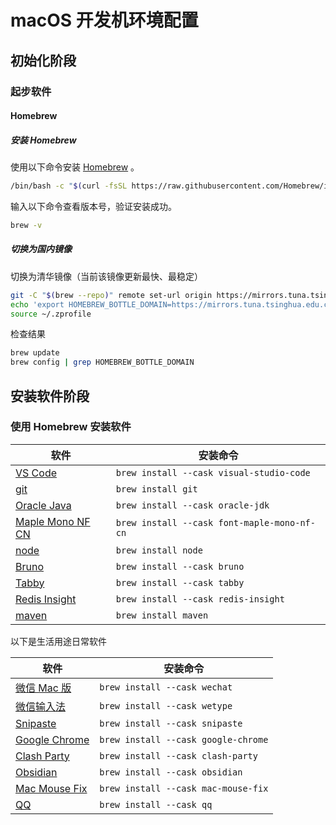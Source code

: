 # macOS 开发机环境配置

## 初始化阶段

### 起步软件

#### Homebrew

##### 安装 Homebrew

使用以下命令安装 [Homebrew](https://brew.sh/zh-cn/) 。

```bash
/bin/bash -c "$(curl -fsSL https://raw.githubusercontent.com/Homebrew/install/HEAD/install.sh)"
```

输入以下命令查看版本号，验证安装成功。

```bash
brew -v
```

##### 切换为国内镜像

切换为清华镜像（当前该镜像更新最快、最稳定）

```bash
git -C "$(brew --repo)" remote set-url origin https://mirrors.tuna.tsinghua.edu.cn/git/homebrew/brew.git
echo 'export HOMEBREW_BOTTLE_DOMAIN=https://mirrors.tuna.tsinghua.edu.cn/homebrew-bottles' >> ~/.zprofile
source ~/.zprofile
```

检查结果

```bash
brew update
brew config | grep HOMEBREW_BOTTLE_DOMAIN
```

## 安装软件阶段

### 使用 Homebrew 安装软件

| 软件                                                               | 安装命令                                    |
| ------------------------------------------------------------------ | ------------------------------------------- |
| [VS Code](https://code.visualstudio.com/)                          | `brew install --cask visual-studio-code`    |
| [git](https://git-scm.com)                                         | `brew install git`                          |
| [Oracle Java](https://www.oracle.com/java/technologies/downloads/) | `brew install --cask oracle-jdk`            |
| [Maple Mono NF CN](https://font.subf.dev/en/)                      | `brew install --cask font-maple-mono-nf-cn` |
| [node](https://nodejs.org/)                                        | `brew install node`                         |
| [Bruno](https://www.usebruno.com/)                                 | `brew install --cask bruno`                 |
| [Tabby](https://eugeny.github.io/tabby/)                           | `brew install --cask tabby`                 |
| [Redis Insight](https://redis.io/insight/)                         | `brew install --cask redis-insight`         |
| [maven](https://maven.apache.org/)                                 | `brew install maven`                        |

以下是生活用途日常软件

| 软件                                            | 安装命令                            |
| ----------------------------------------------- | ----------------------------------- |
| [微信 Mac 版](https://mac.weixin.qq.com/)       | `brew install --cask wechat`        |
| [微信输入法](https://z.weixin.qq.com/)          | `brew install --cask wetype`        |
| [Snipaste](https://www.snipaste.com/)           | `brew install --cask snipaste`      |
| [Google Chrome](https://www.google.com/chrome/) | `brew install --cask google-chrome` |
| [Clash Party](https://clashparty.org/)          | `brew install --cask clash-party`   |
| [Obsidian](https://obsidian.md/)                | `brew install --cask obsidian`      |
| [Mac Mouse Fix](https://macmousefix.com/)       | `brew install --cask mac-mouse-fix` |
| [QQ](https://im.qq.com/macqq/index.shtml)       | `brew install --cask qq`            |
